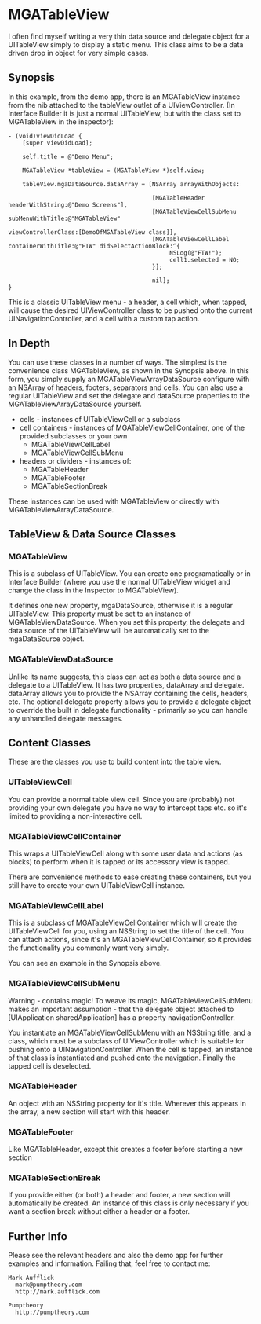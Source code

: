 MGATableView
============

I often find myself writing a very thin data source and delegate object for a UITableView
simply to display a static menu. This class aims to be a data driven drop in object for
very simple cases.

Synopsis
--------

In this example, from the demo app, there is an MGATableView instance from the nib attached to
the tableView outlet of a UIViewController. (In Interface Builder it is just a normal
UITableView, but with the class set to MGATableView in the inspector):

    - (void)viewDidLoad {
        [super viewDidLoad];
        
        self.title = @"Demo Menu";
            
        MGATableView *tableView = (MGATableView *)self.view;
            
        tableView.mgaDataSource.dataArray = [NSArray arrayWithObjects:
                                
                                             [MGATableHeader headerWithString:@"Demo Screens"],
                                             [MGATableViewCellSubMenu subMenuWithTitle:@"MGATableView"
                                                                viewControllerClass:[DemoOfMGATableView class]],
                                             [MGATableViewCellLabel containerWithTitle:@"FTW" didSelectActionBlock:^{
                                                  NSLog(@"FTW!");
                                                  cell1.selected = NO;
                                             }];
                                
                                             nil];
    }
 
This is a classic UITableView menu - a header, a cell which, when tapped, will cause the desired
UIViewController class to be pushed onto the current UINavigationController, and a cell with a
custom tap action.


In Depth
--------

You can use these classes in a number of ways. The simplest is the convenience class
MGATableView, as shown in the Synopsis above. In this form, you simply supply an MGATableViewArrayDataSource
configure with an NSArray of headers, footers, separators and cells. You can also use a regular UITableView
and set the delegate and dataSource properties to the MGATableViewArrayDataSource yourself.

* cells - instances of UITableViewCell or a subclass
* cell containers - instances of MGATableViewCellContainer, one of the provided subclasses or your own
  * MGATableViewCellLabel
  * MGATableViewCellSubMenu
* headers or dividers - instances of:
  * MGATableHeader
  * MGATableFooter
  * MGATableSectionBreak

These instances can be used with MGATableView or directly with MGATableViewArrayDataSource.

TableView & Data Source Classes
-------------------------------

### MGATableView

This is a subclass of UITableView. You can create one programatically or in Interface Builder
(where you use the normal UITableView widget and change the class in the Inspector to MGATableView).

It defines one new property, mgaDataSource, otherwise it is a regular UITableView. This property
must be set to an instance of MGATableViewDataSource. When you set this property, the delegate
and data source of the UITableView will be automatically set to the mgaDataSource object.

### MGATableViewDataSource

Unlike its name suggests, this class can act as both a data source and a delegate to a UITableView.
It has two properties, dataArray and delegate. dataArray allows you to provide the NSArray
containing the cells, headers, etc. The optional delegate property allows you to provide a delegate
object to override the built in delegate functionality - primarily so you can handle any unhandled
delegate messages.

Content Classes
---------------

These are the classes you use to build content into the table view.

### UITableViewCell

You can provide a normal table view cell. Since you are (probably) not providing your own delegate
you have no way to intercept taps etc. so it's limited to providing a non-interactive cell.

### MGATableViewCellContainer

This wraps a UITableViewCell along with some user data and actions (as blocks) to perform when it is tapped
or its accessory view is tapped.

There are convenience methods to ease creating these containers, but you still have to create your own
UITableViewCell instance.

### MGATableViewCellLabel

This is a subclass of MGATableViewCellContainer which will create the UITableViewCell for you, using an
NSString to set the title of the cell. You can attach actions, since it's an MGATableViewCellContainer,
so it provides the functionality you commonly want very simply.

You can see an example in the Synopsis above.

### MGATableViewCellSubMenu

Warning - contains magic! To weave its magic, MGATableViewCellSubMenu makes an important assumption - that the
delegate object attached to [UIApplication sharedApplication] has a property navigationController.

You instantiate an MGATableViewCellSubMenu with an NSString title, and a class, which must be a subclass
of UIViewController which is suitable for pushing onto a UINavigationController. When the cell is tapped,
an instance of that class is instantiated and pushed onto the navigation. Finally the tapped cell is
deselected.

### MGATableHeader

An object with an NSString property for it's title. Wherever this appears in the array, a new section will
start with this header.

### MGATableFooter

Like MGATableHeader, except this creates a footer before starting a new section

### MGATableSectionBreak

If you provide either (or both) a header and footer, a new section will automatically be created. An
instance of this class is only necessary if you want a section break without either a header or a footer.

Further Info
------------

Please see the relevant headers and also the demo app for further examples and information. Failing that, feel
free to contact me:

    Mark Aufflick
      mark@pumptheory.com
      http://mark.aufflick.com
    
    Pumptheory
      http://pumptheory.com
